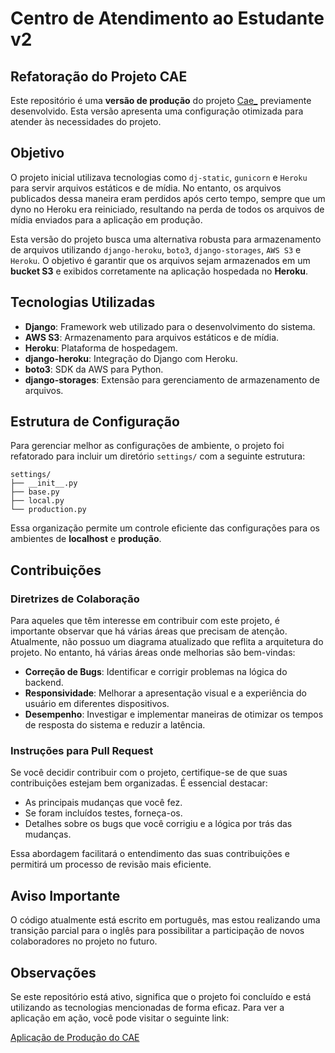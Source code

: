 # Centro de Atendimento ao Estudante v2

## Refatoração do Projeto CAE

Este repositório é uma **versão de produção** do projeto [Cae_](https://github.com/vicct0r/Cae_) previamente desenvolvido. Esta versão apresenta uma configuração otimizada para atender às necessidades do projeto.

## Objetivo

O projeto inicial utilizava tecnologias como `dj-static`, `gunicorn` e `Heroku` para servir arquivos estáticos e de mídia. No entanto, os arquivos publicados dessa maneira eram perdidos após certo tempo, sempre que um dyno no Heroku era reiniciado, resultando na perda de todos os arquivos de mídia enviados para a aplicação em produção.

Esta versão do projeto busca uma alternativa robusta para armazenamento de arquivos utilizando `django-heroku`, `boto3`, `django-storages`, `AWS S3` e `Heroku`. O objetivo é garantir que os arquivos sejam armazenados em um **bucket S3** e exibidos corretamente na aplicação hospedada no **Heroku**.

## Tecnologias Utilizadas

- **Django**: Framework web utilizado para o desenvolvimento do sistema.
- **AWS S3**: Armazenamento para arquivos estáticos e de mídia.
- **Heroku**: Plataforma de hospedagem.
- **django-heroku**: Integração do Django com Heroku.
- **boto3**: SDK da AWS para Python.
- **django-storages**: Extensão para gerenciamento de armazenamento de arquivos.

## Estrutura de Configuração

Para gerenciar melhor as configurações de ambiente, o projeto foi refatorado para incluir um diretório `settings/` com a seguinte estrutura:



```
settings/
├── __init__.py
├── base.py
├── local.py
└── production.py
```

Essa organização permite um controle eficiente das configurações para os ambientes de **localhost** e **produção**.

## Contribuições

### Diretrizes de Colaboração

Para aqueles que têm interesse em contribuir com este projeto, é importante observar que há várias áreas que precisam de atenção. Atualmente, não possuo um diagrama atualizado que reflita a arquitetura do projeto. No entanto, há várias áreas onde melhorias são bem-vindas:

- **Correção de Bugs**: Identificar e corrigir problemas na lógica do backend.
- **Responsividade**: Melhorar a apresentação visual e a experiência do usuário em diferentes dispositivos.
- **Desempenho**: Investigar e implementar maneiras de otimizar os tempos de resposta do sistema e reduzir a latência.

### Instruções para Pull Request

Se você decidir contribuir com o projeto, certifique-se de que suas contribuições estejam bem organizadas. É essencial destacar:

- As principais mudanças que você fez.
- Se foram incluídos testes, forneça-os.
- Detalhes sobre os bugs que você corrigiu e a lógica por trás das mudanças.

Essa abordagem facilitará o entendimento das suas contribuições e permitirá um processo de revisão mais eficiente.

## Aviso Importante

O código atualmente está escrito em português, mas estou realizando uma transição parcial para o inglês para possibilitar a participação de novos colaboradores no projeto no futuro.

## Observações

Se este repositório está ativo, significa que o projeto foi concluído e está utilizando as tecnologias mencionadas de forma eficaz. Para ver a aplicação em ação, você pode visitar o seguinte link:

[Aplicação de Produção do CAE](https://sistema-cae-v5-ecab78bbbd3c.herokuapp.com/)

